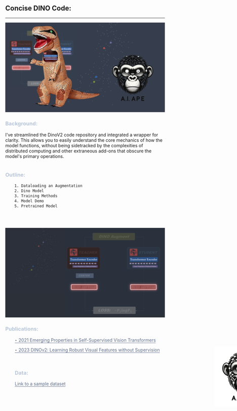## Concise DINO Code:
___



<img src="./notebooks_/assets/imgs/banner.png" style="width: 1000px;">
    
<br>

### <a style="color:#b8c6d9">Background:</a>
I've streamlined the DinoV2 code repository and integrated a wrapper for clarity. This allows you to easily understand the core mechanics of how the model functions, without being sidetracked by the complexities of distributed computing and other extraneous add-ons that obscure the model's primary operations.
<br><br>

### <a style="color:#b8c6d9">Outline:</a>
```
    1. Dataloading an Augmentation
    2. Dino Model
    3. Training Methods
    4. Model Demo
    5. Pretrained Model
```
<br><br>

<img src="./notebooks_/assets/imgs/mod.png" style="width: 1000px;">

### <a style="color:#b8c6d9">Publications:</a>

<div style="margin-left: 30px;">
<a href="https://arxiv.org/pdf/2104.14294.pdf" style="color:#606e8a; text-decoration:none; border-bottom: 1px solid #606e8a;">‣ 2021 Emerging Properties in Self-Supervised Vision Transformers</a>
    
<a href="https://arxiv.org/abs/2304.07193" style="color:#606e8a; text-decoration:none; border-bottom: 1px solid #606e8a;">‣ 2023 DINOv2: Learning Robust Visual Features without Supervision</a>

<br>

### <a style="color:#b8c6d9">Data:</a>
<a href="https://arxiv.org/abs/2304.07193" style="color:#606e8a; text-decoration:none; border-bottom: 1px solid #606e8a;">Link to a sample dataset</a>
    
</div>

<div style="position: relative; width: 850px;">
    <img src="./notebooks_/assets/imgs/AI_APE.png" style="position: absolute; bottom: -50px; right: 0px; width: 190px;">
</div>

<br><br>
    
</div>
